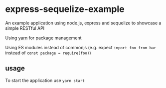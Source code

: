 # express-sequelize-example
An example application using node.js, express and sequelize to showcase a simple RESTful API

Using [yarn](https://yarnpkg.com/) for package management

Using ES modules instead of commonjs (e.g. expect `import foo from bar` instead of `const package = require(foo)`)

## usage

To start the application use `yarn start`